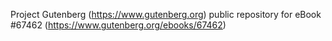 Project Gutenberg (https://www.gutenberg.org) public repository for
eBook #67462 (https://www.gutenberg.org/ebooks/67462)
